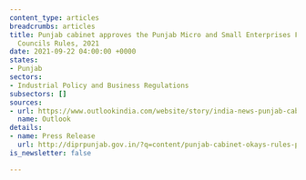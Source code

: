 ```yaml
---
content_type: articles
breadcrumbs: articles
title: Punjab cabinet approves the Punjab Micro and Small Enterprises Facilitation
  Councils Rules, 2021
date: 2021-09-22 04:00:00 +0000
states:
- Punjab
sectors:
- Industrial Policy and Business Regulations
subsectors: []
sources:
- url: https://www.outlookindia.com/website/story/india-news-punjab-cabinet-approved-rules-to-promote-msmes-puts-in-place-mechanism-to-mitigate-delayed-payments/394936
  name: Outlook
details:
- name: Press Release
  url: http://diprpunjab.gov.in/?q=content/punjab-cabinet-okays-rules-promote-develop-msmes-puts-place-mechanism-mitigate-delayed
is_newsletter: false

---
```

